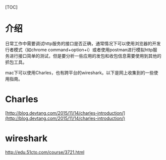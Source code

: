 [TOC]

# 介绍

日常工作中需要调试http服务的接口是否正确，通常情况下可以使用浏览器的开发行者模式（如chrome command+option+i）或者使用postman进行模拟http服务进行接口简单的测试，但是要分析一些应用的发包和收包信息需要使用到其他的抓包工具。

mac下可以使用Charles，也有跨平台的wireshark。以下是网上收集到的一些使用指南。

# Charles

[http://blog.devtang.com/2015/11/14/charles-introduction/](http://blog.devtang.com/2015/11/14/charles-introduction/)

 # wireshark

http://edu.51cto.com/course/3721.html